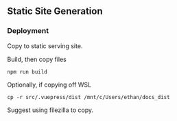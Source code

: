 ## Static Site Generation


### Deployment
Copy to static serving site.

Build, then copy files

`npm run build`

Optionally, if copying off WSL

`cp -r src/.vuepress/dist /mnt/c/Users/ethan/docs_dist`

Suggest using filezilla to copy. 